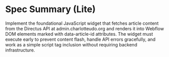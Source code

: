 # Spec Summary (Lite)

Implement the foundational JavaScript widget that fetches article content from the Directus API at admin.charlotteudo.org and renders it into Webflow DOM elements marked with data-article-id attributes. The widget must execute early to prevent content flash, handle API errors gracefully, and work as a simple script tag inclusion without requiring backend infrastructure.